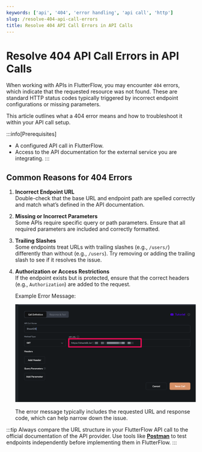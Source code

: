 ```yaml
---
keywords: ['api', '404', 'error handling', 'api call', 'http']
slug: /resolve-404-api-call-errors
title: Resolve 404 API Call Errors in API Calls
---
```


# Resolve 404 API Call Errors in API Calls

When working with APIs in FlutterFlow, you may encounter `404` errors, which indicate that the requested resource was not found. These are standard HTTP status codes typically triggered by incorrect endpoint configurations or missing parameters.

This article outlines what a 404 error means and how to troubleshoot it within your API call setup.

:::info[Prerequisites]
- A configured API call in FlutterFlow.
- Access to the API documentation for the external service you are integrating.
:::

## Common Reasons for 404 Errors

1. **Incorrect Endpoint URL**  
   Double-check that the base URL and endpoint path are spelled correctly and match what’s defined in the API documentation.

2. **Missing or Incorrect Parameters**  
   Some APIs require specific query or path parameters. Ensure that all required parameters are included and correctly formatted.

3. **Trailing Slashes**  
   Some endpoints treat URLs with trailing slashes (e.g., `/users/`) differently than without (e.g., `/users`). Try removing or adding the trailing slash to see if it resolves the issue.

4. **Authorization or Access Restrictions**  
   If the endpoint exists but is protected, ensure that the correct headers (e.g., `Authorization`) are added to the request.

   Example Error Message:

      ![](../assets/20250430121358370953.png)

      The error message typically includes the requested URL and response code, which can help narrow down the issue.

:::tip
Always compare the URL structure in your FlutterFlow API call to the official documentation of the API provider. Use tools like **[Postman](https://www.postman.com/)** to test endpoints independently before implementing them in FlutterFlow.
:::
